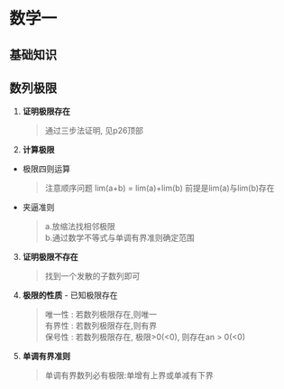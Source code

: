 # 数学一

## 基础知识

## 数列极限

1. **证明极限存在**
    > 通过三步法证明, 见p26顶部

2. **计算极限**
 - 极限四则运算
    > 注意顺序问题 lim(a+b) = lim(a)+lim(b) 前提是lim(a)与lim(b)存在
 - 夹逼准则
    > a.放缩法找相邻极限    
    > b.通过数学不等式与单调有界准则确定范围

3. **证明极限不存在**
    > 找到一个发散的子数列即可

4. **极限的性质** - 已知极限存在
    > 唯一性  : 若数列极限存在,则唯一   
    > 有界性  : 若数列极限存在,则有界   
    > 保号性  : 若数列极限存在, 极限>0(<0), 则存在an > 0(<0)

5. **单调有界准则**
    > 单调有界数列必有极限:单增有上界或单减有下界

